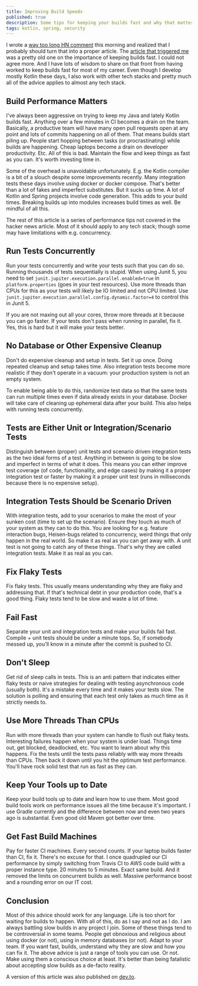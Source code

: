 ```yaml
---
title: Improving Build Speeds
published: true
description: Some tips for keeping your builds fast and why that matters.
tags: kotlin, spring, security
---
```


I wrote a [way too long HN comment](https://news.ycombinator.com/item?id=26564751) this morning and realized that I probably should turn that into a proper article. The [article that triggered me](http://dan.bodar.com/2012/02/28/crazy-fast-build-times-or-when-10-seconds-starts-to-make-you-nervous/) was a pretty old one on the importance of keeping builds fast. I could not agree more. And I have lots of wisdom to share on that front from having worked to keep builds fast for most of my career. Even though I develop mostly Kotlin these days, I also work with other tech stacks and pretty much all of the advice applies to almost any tech stack.

## Build Performance Matters

I've always been aggressive on trying to keep my Java and lately Kotlin builds fast. Anything over a few minutes in CI becomes a drain on the team. Basically, a productive team will have many open pull requests open at any point and lots of commits happening on all of them. That means builds start piling up. People start hopping between tasks (or procrastinating) while builds are happening. Cheap laptops become a drain on developer productivity. Etc. All of this is bad. Maintain the flow and keep things as fast as you can. It's worth investing time in.

Some of the overhead is unavoidable unfortunately. E.g. the Kotlin compiler is a bit of a slouch despite some improvements recently. Many integration tests these days involve using docker or docker compose. That's better than a lot of fakes and imperfect substitutes. But it sucks up time. A lot of Kotlin and Spring projects involve code generation. This adds to your build times. Breaking builds up into modules increases build times as well. Be mindful of all this.

The rest of this article is a series of  performance tips not covered in the hacker news article. Most of it should apply to any tech stack; though some may have limitations with e.g. concurrency.

## Run Tests Concurrently

Run your tests concurrently and write your tests such that you can do so. Running thousands of tests sequentially is stupid. When using Junit 5, you need to set `junit.jupiter.execution.parallel.enabled=true` in `platform.properties` (goes in your test resources). Use more threads than CPUs for this as your tests will likely be IO limited and not CPU limited. Use  `junit.jupiter.execution.parallel.config.dynamic.factor=4` to control this in Junit 5.

If you are not maxing out all your cores, throw more threads at it because you can go faster. If your tests don't pass when running in parallel, fix it. Yes, this is hard but it will make your tests better.

## No Database or Other Expensive Cleanup

Don't do expensive cleanup and setup in tests. Set it up once. Doing repeated cleanup and setup takes time. Also integration tests become more realistic if they don't operate in a vacuum: your production system is not an empty system.

To enable being able to do this, randomize test data so that the same tests can run multiple times even if data already exists in your database. Docker will take care of cleaning up ephemeral data after your build. This also helps with running tests concurrently.

## Tests are Either Unit or Integration/Scenario Tests

Distinguish between (proper) unit tests and scenario driven integration tests as the two ideal forms of a test. Anything in between is going to be slow and imperfect in terms of what it does. This means you can either improve test coverage  (of code, functionality, and edge cases) by making it a proper integration test or faster by making it a proper unit test (runs in milliseconds because there is no expensive setup).

## Integration Tests Should be Scenario Driven

With integration tests, add to your scenarios to make the most of your sunken cost (time to set up the scenario). Ensure they touch as much of your system as they can to do this. You are looking for e.g. feature interaction bugs, Heisen-bugs related to concurrency, weird things that only happen in the real world. So make it as real as you can get away with. A unit test is not going to catch any of these things. That's why they are called integration tests. Make it as real as you can.

## Fix Flaky Tests

Fix flaky tests. This usually means understanding why they are flaky and addressing that. If that's technical debt in your production code, that's a good thing. Flaky tests tend to be slow and waste a lot of time.

## Fail Fast

Separate your unit and integration tests and make your builds fail fast. Compile + unit tests should be under a minute tops. So, if somebody messed up, you'll know in a minute after the commit is pushed to CI.

## Don't Sleep

Get rid of sleep calls in tests. This is an anti pattern that indicates either flaky tests or naive strategies for dealing with testing asynchronous code (usually both). It's a mistake every time and it makes your tests slow. The solution is polling and ensuring that each test only takes as much time as it strictly needs to.

## Use More Threads Than CPUs

Run with more threads than your system can handle to flush out flaky tests. Interesting failures happen when your system is under load. Things time out, get blocked, deadlocked, etc. You want to learn about why this happens. Fix the tests until the tests pass reliably with way more threads than CPUs. Then back it down until you hit the optimum test performance. You'll have rock solid test that run as fast as they can.

## Keep Your Tools up to Date

Keep your build tools up to date and learn how to use them. Most good build tools work on performance issues all the time because it's important. I use Gradle currently and the difference between now and even two years ago is substantial. Even good old Maven got better over time.

## Get Fast Build Machines

Pay for faster CI machines. Every second counts. If your laptop builds faster than CI, fix it. There's no excuse for that. I once quadrupled our CI performance by simply switching from Travis CI to AWS code build with a proper instance type. 20 minutes to 5 minutes. Exact same build. And it removed the limits on concurrent builds as well. Massive performance boost and a rounding error on our IT cost.

## Conclusion

Most of this advice should work for any language. Life is too short for waiting for builds to happen. With all of this, do as I say and not as I do. I am always battling slow builds in any project I join. Some of these things tend to be controversial in some teams. People get obnoxious and religious about using docker (or not), using in memory databases (or not). Adapt to your team. If you want fast, builds, understand why they are slow and how you can fix it. The above advice is just a range of tools you can use. Or not. Make using them a conscious choice at least. It's better than being fatalistic about accepting slow builds as a de-facto reality.

A version of this article was also published on [dev.to](https://dev.to/jillesvangurp/improving-build-speeds-262a).